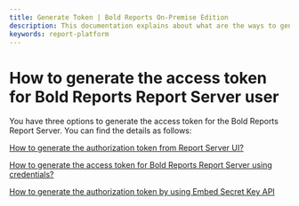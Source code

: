 ```yaml
---
title: Generate Token | Bold Reports On-Premise Edition
description: This documentation explains about what are the ways to generate token in the Bold Reports On-Premise Edition.
keywords: report-platform
---
```


# How to generate the access token for Bold Reports Report Server user

You have three options to generate the access token for the Bold Reports Report Server. You can find the details as follows:

[How to generate the authorization token from Report Server UI?](../generate-access-token-for-bold-reports-server/)

[How to generate the access token for Bold Reports Report Server using credentials?](../generate-access-token-for-bold-reports-server-using-credentials/)

[How to generate the authorization token by using Embed Secret Key API](../generate-authorization-token-for-user-by-using-embed-secret-key-api/)